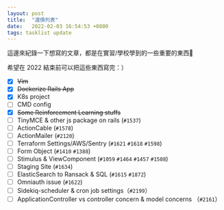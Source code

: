 ```yaml
---
layout: post
title:  "還債列表"
date:   2022-02-03 16:54:53 +0800
tags: tasklist update
---
```

這邊來紀錄一下想寫的文章，都是在實習/學校學到的一些重要的東西👀

希望在 2022 結束前可以把這些東西寫完：）

- [x] ~~Vim~~
- [x] ~~Dockerize Rails App~~
- [x] K8s project
- [ ] CMD config
- [x] ~~Some Reinforcement Learning stuffs~~
- [ ] TinyMCE & other js package on rails (`#1537`)
- [ ] ActionCable (`#1578`)
- [ ] ActionMailer (`#2120`)
- [ ] Terraform Settings/AWS/Sentry (`#1621` `#1618` `#1598`)
- [ ] Form Object (`#1410` `#1388`)
- [ ] Stimulus & ViewComponent (`#1059` `#1464` `#1457` `#1508`)
- [ ] Staging Site (`#1634`)
- [ ] ElasticSearch to Ransack & SQL (`#1615` `#1872`)
- [ ] Omniauth issue (`#1622`)
- [ ] Sidekiq-scheduler & cron job settings（`#2199`）
- [ ] ApplicationController vs controller concern & model concerns （`#2161`）

